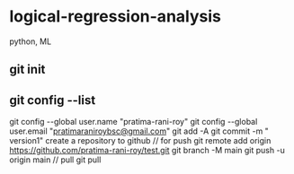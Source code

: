 # logical-regression-analysis
python, ML

git init
---------
git config --list
-----
git config --global user.name "pratima-rani-roy"
git config --global user.email "pratimaraniroybsc@gmail.com"
git add -A
git commit -m " version1"
create a repository to github
// for push
git remote add origin https://github.com/pratima-rani-roy/test.git
git branch -M main
git push -u origin main
// pull
git pull 
